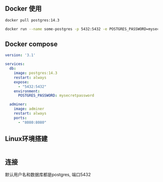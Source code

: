 ## Docker 使用

```bash
docker pull postgres:14.3

docker run --name some-postgres -p 5432:5432 -e POSTGRES_PASSWORD=mysecretpassword -d postgres:14.3
```



## Docker compose

```yaml
version: '3.1'

services:
  db:
    image: postgres:14.3
    restart: always
    expose:
      - "5432:5432"
    environment:
      POSTGRES_PASSWORD: mysecretpassword

  adminer:
    image: adminer
    restart: always
    ports:
      - "8080:8080"
```



## Linux环境搭建

```bash
```



## 连接

默认用户名和数据库都是postgres, 端口5432